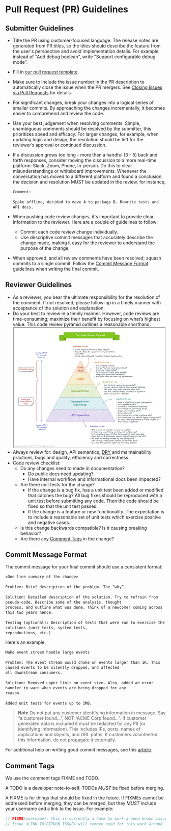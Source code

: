 # Pull Request (PR) Guidelines

## Submitter Guidelines

- Title the PR using customer-focused language. The release notes are generated from PR titles, so the titles should
  describe the feature from the user's perspective and avoid implementation details. For example, instead of "Add debug
  boolean", write "Support configurable debug mode".
- Fill in [our pull request template](/.github/PULL_REQUEST_TEMPLATE.md).
- Make sure to include the issue number in the PR description to automatically close the issue when the PR mergers.
  See [Closing Issues via Pull Requests](https://github.blog/2013-05-14-closing-issues-via-pull-requests/) for details.
- For significant changes, break your changes into a logical series of smaller commits. By approaching the changes
  incrementally, it becomes easier to comprehend and review the code.
- Use your best judgement when resolving comments. Simple, unambiguous comments should be resolved by the submitter,
  this prioritizes speed and efficacy. For larger changes, for example, when updating logic and design, the resolution
  should be left for the reviewer’s approval or continued discussion.
- If a discussion grows too long - more than a handful (3 - 5) back and forth responses, consider moving the discussion
  to a more real-time platform: Slack, Zoom, Phone, In-person. Do this to clear misunderstandings or whiteboard
  improvements. Whenever the conversation has moved to a different platform and found a conclusion, the decision and
  resolution MUST be updated in the review, for instance,

  ```text
  Comment:

  Spoke offline, decided to move A to package B. Rewrite tests and API docs.
  ```

- When pushing code review changes, it's important to provide clear information to the reviewer. Here are a couple of
  guidelines to follow:
  - Commit each code review change individually.
  - Use descriptive commit messages that accurately describe the change made, making it easy for the reviewer to
      understand the purpose of the change.
- When approved, and all review comments have been resolved; squash commits to a single commit. Follow
  the [Commit Message Format](#commit-message-format) guidelines when writing the final commit.

## Reviewer Guidelines

- As a reviewer, you bear the ultimate responsibility for the resolution of the comment. If not resolved, please
  follow-up in a timely manner with acceptance of the solution and explanation.
- Do your best to review in a timely manner. However, code reviews are time-consuming; maximize their benefit by
  focusing on what’s highest value. This code review pyramid outlines a reasonable shorthand:
  ![Code Review Pyramid](/docs/images/code-review-pyramid.jpeg)
- Always review for: design, API semantics, [DRY](https://en.wikipedia.org/wiki/Don%27t_repeat_yourself) and
  maintainability practices, bugs and quality, efficiency and correctness.
- Code review checklist:
  - Do any changes need to made in documentation?
    - Do public docs need updating?
    - Have internal workflow and informational docs been impacted?
  - Are there unit tests for the change?
    - If the change is a bug fix, has a unit test been added or modified that catches the bug? All bug fixes should
          be reproduced with a unit test before submitting any code. Then the code should be fixed so that the unit test
          passes.
    - If the change is a feature or new functionality. The expectation is to include a reasonable set of unit tests
          which exercise positive and negative cases.
  - Is this change backwards compatible? Is it causing breaking behavior?
  - Are there any [Comment Tags](#comment-tags) in the change?

## Commit Message Format

The commit message for your final commit should use a consistent format:

```text
<One line summary of the change>

Problem: Brief description of the problem. The “why”.

Solution: Detailed description of the solution. Try to refrain from pseudo-code. Describe some of the analysis, thought
process, and outline what was done. Think of a newcomer coming across this two years hence.

Testing (optional): Description of tests that were run to exercise the solutions (unit tests, system tests,
reproductions, etc.)

```

Here's an example:

```text
Make event stream handle large events

Problem: The event stream would choke on events larger than 1K. This caused events to be silently dropped, and affected
all downstream consumers.

Solution: Removed upper limit on event size. Also, added an error handler to warn when events are being dropped for any
reason.

Added unit tests for events up to 1MB.
```

> **Note**
> Do not put any customer identifying information in message. Say “a customer found…”, NOT “ACME Corp found…”.
> If customer generated data is included it must be redacted for any PII (or identifying information).
> This includes IPs, ports, names of applications and objects, and URL paths.
> If customers volunteered this information, do not propagate it externally.

For additional help on writing good commit messages, see this [article](https://cbea.ms/git-commit/).

## Comment Tags

We use the comment tags FIXME and TODO.

A TODO is a developer note-to-self. TODOs _MUST_ be fixed before merging.

A FIXME is for things that should be fixed in the future. If FIXMEs cannot be addressed before merging, they can be
merged, but they _MUST_ include your username and a link to the issue. For example:

```go
// FIXME(username): This is currently a hack to work around known issue X.
// Issue <LINK TO GITHUB ISSUE> will remove need for this work around.
```
